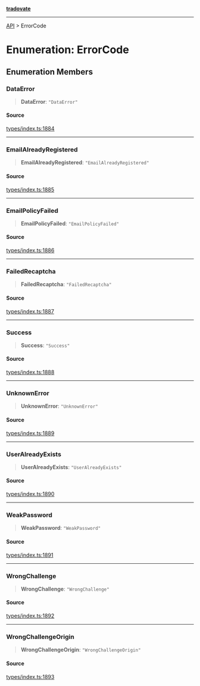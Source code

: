 [**tradovate**](../README.md)

***

[API](../API.md) > ErrorCode

# Enumeration: ErrorCode

## Enumeration Members

### DataError

> **DataError**: `"DataError"`

#### Source

[types/index.ts:1884](https://github.com/cgilly2fast/tradovate-typescript/blob/b1caea5/src/types/index.ts#L1884)

***

### EmailAlreadyRegistered

> **EmailAlreadyRegistered**: `"EmailAlreadyRegistered"`

#### Source

[types/index.ts:1885](https://github.com/cgilly2fast/tradovate-typescript/blob/b1caea5/src/types/index.ts#L1885)

***

### EmailPolicyFailed

> **EmailPolicyFailed**: `"EmailPolicyFailed"`

#### Source

[types/index.ts:1886](https://github.com/cgilly2fast/tradovate-typescript/blob/b1caea5/src/types/index.ts#L1886)

***

### FailedRecaptcha

> **FailedRecaptcha**: `"FailedRecaptcha"`

#### Source

[types/index.ts:1887](https://github.com/cgilly2fast/tradovate-typescript/blob/b1caea5/src/types/index.ts#L1887)

***

### Success

> **Success**: `"Success"`

#### Source

[types/index.ts:1888](https://github.com/cgilly2fast/tradovate-typescript/blob/b1caea5/src/types/index.ts#L1888)

***

### UnknownError

> **UnknownError**: `"UnknownError"`

#### Source

[types/index.ts:1889](https://github.com/cgilly2fast/tradovate-typescript/blob/b1caea5/src/types/index.ts#L1889)

***

### UserAlreadyExists

> **UserAlreadyExists**: `"UserAlreadyExists"`

#### Source

[types/index.ts:1890](https://github.com/cgilly2fast/tradovate-typescript/blob/b1caea5/src/types/index.ts#L1890)

***

### WeakPassword

> **WeakPassword**: `"WeakPassword"`

#### Source

[types/index.ts:1891](https://github.com/cgilly2fast/tradovate-typescript/blob/b1caea5/src/types/index.ts#L1891)

***

### WrongChallenge

> **WrongChallenge**: `"WrongChallenge"`

#### Source

[types/index.ts:1892](https://github.com/cgilly2fast/tradovate-typescript/blob/b1caea5/src/types/index.ts#L1892)

***

### WrongChallengeOrigin

> **WrongChallengeOrigin**: `"WrongChallengeOrigin"`

#### Source

[types/index.ts:1893](https://github.com/cgilly2fast/tradovate-typescript/blob/b1caea5/src/types/index.ts#L1893)
